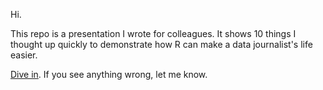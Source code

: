Hi. 

This repo is a presentation I wrote for colleagues. It shows 10 things I thought up quickly to demonstrate how R can make a data journalist's life easier. 

[Dive in](https://github.com/RyanMcNeillTR/ten_things_i_love_about_r/blob/main/ten_things.md). If you see anything wrong, let me know. 

